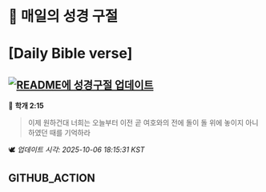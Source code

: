 # 🙏 매일의 성경 구절
# [Daily Bible verse]
## [![README에 성경구절 업데이트](https://github.com/DONGSUKA/first_test/actions/workflows/update-readme-bible.yml/badge.svg)](https://github.com/DONGSUKA/first_test/actions/workflows/update-readme-bible.yml)
<!-- START_BIBLE_VERSE -->
📖 **학개 2:15**
> 이제 원하건대 너희는 오늘부터 이전 곧 여호와의 전에 돌이 돌 위에 놓이지 아니하였던 때를 기억하라

🕊️ _업데이트 시각: 2025-10-06 18:15:31 KST_
  <!-- END_BIBLE_VERSE -->
## GITHUB_ACTION
